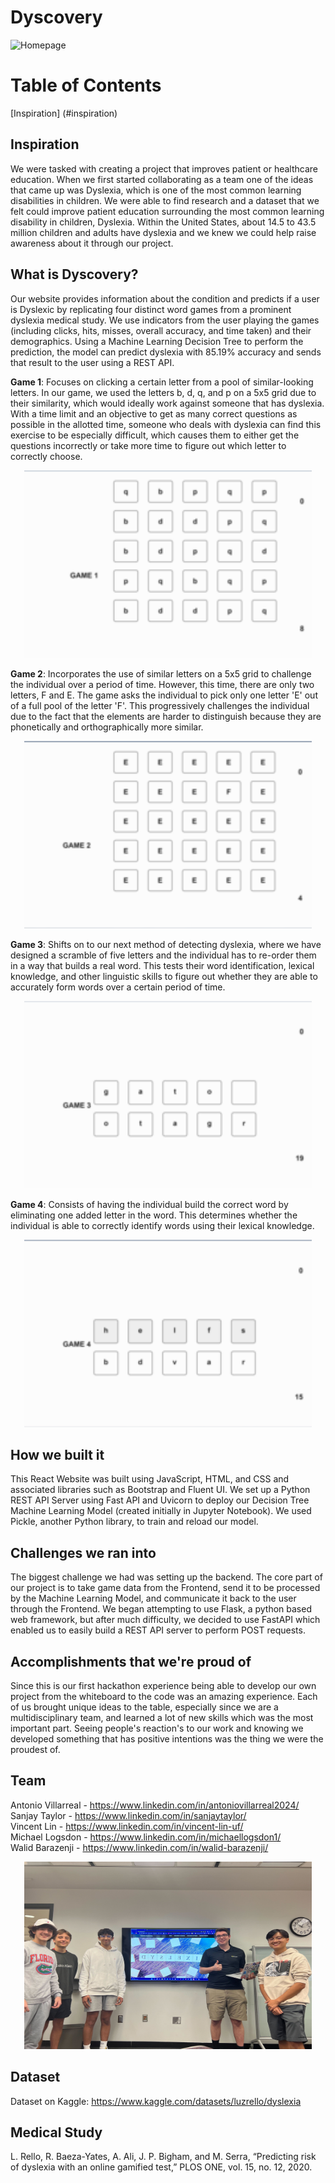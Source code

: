 # Dyscovery

![Homepage](https://github.com/Antonio-Villarreal/Dyscovery/blob/main/Images/Home.png)

# Table of Contents
[Inspiration] (#inspiration)

## Inspiration <a name="inspiration"></a>
We were tasked with creating a project that improves patient or healthcare education. When we first started collaborating as a team one of the ideas that came up was Dyslexia, which is one of the most common learning disabilities in children. We were able to find research and a dataset that we felt could improve patient education surrounding the most common learning disability in children, Dyslexia. Within the United States, about 14.5 to 43.5 million children and adults have dyslexia and we knew we could help raise awareness about it through our project.

## What is Dyscovery?
Our website provides information about the condition and predicts if a user is Dyslexic by replicating four distinct word games from a prominent dyslexia medical study. We use indicators from the user playing the games (including clicks, hits, misses, overall accuracy, and time taken) and their demographics. Using a Machine Learning Decision Tree to perform the prediction, the model can predict dyslexia with 85.19% accuracy and sends that result to the user using a REST API.

**Game 1**: Focuses on clicking a certain letter from a pool of similar-looking letters. In our game, we used the letters b, d, q, and p on a 5x5 grid due to their similarity, which would ideally work against someone that has dyslexia. With a time limit and an objective to get as many correct questions as possible in the allotted time, someone who deals with dyslexia can find this exercise to be especially difficult, which causes them to either get the questions incorrectly or take more time to figure out which letter to correctly choose.  

<p align="center">
  <img width="460" height="300" src="https://github.com/Antonio-Villarreal/Dyscovery/blob/main/Images/Game1.png">
</p>

**Game 2**: Incorporates the use of similar letters on a 5x5 grid to challenge the individual over a period of time. However, this time, there are only two letters, F and E. The game asks the individual to pick only one letter 'E' out of a full pool of the letter 'F'. This progressively challenges the individual due to the fact that the elements are harder to distinguish because they are phonetically and orthographically more similar.  

<p align="center">
  <img width="460" height="300" src="https://github.com/Antonio-Villarreal/Dyscovery/blob/main/Images/Game2.png">
</p>

**Game 3**: Shifts on to our next method of detecting dyslexia, where we have designed a scramble of five letters and the individual has to re-order them in a way that builds a real word. This tests their word identification, lexical knowledge, and other linguistic skills to figure out whether they are able to accurately form words over a certain period of time.  

<p align="center">
  <img width="460" height="300" src="https://github.com/Antonio-Villarreal/Dyscovery/blob/main/Images/Game3.png">
</p>

**Game 4**: Consists of having the individual build the correct word by eliminating one added letter in the word. This determines whether the individual is able to correctly identify words using their lexical knowledge.  

<p align="center">
  <img width="460" height="300" src="https://github.com/Antonio-Villarreal/Dyscovery/blob/main/Images/Game4.png">
</p>

## How we built it
This React Website was built using JavaScript, HTML, and CSS and associated libraries such as Bootstrap and Fluent UI. We set up a Python REST API Server using Fast API and Uvicorn to deploy our Decision Tree Machine Learning Model (created initially in Jupyter Notebook). We used Pickle, another Python library, to train and reload our model.

## Challenges we ran into
The biggest challenge we had was setting up the backend. The core part of our project is to take game data from the Frontend, send it to be processed by the Machine Learning Model, and communicate it back to the user through the Frontend. We began attempting to use Flask, a python based web framework, but after much difficulty, we decided to use FastAPI which enabled us to easily build a REST API server to perform POST requests.

## Accomplishments that we're proud of
Since this is our first hackathon experience being able to develop our own project from the whiteboard to the code was an amazing experience. Each of us brought unique ideas to the table, especially since we are a multidisciplinary team, and learned a lot of new skills which was the most important part. Seeing people's reaction's to our work and knowing we developed something that has positive intentions was the thing we were the proudest of.

## Team
Antonio Villarreal - https://www.linkedin.com/in/antoniovillarreal2024/  
Sanjay Taylor - https://www.linkedin.com/in/sanjaytaylor/  
Vincent Lin - https://www.linkedin.com/in/vincent-lin-uf/  
Michael Logsdon - https://www.linkedin.com/in/michaellogsdon1/  
Walid Barazenji - https://www.linkedin.com/in/walid-barazenji/  

<p align="center">
  <img width="460" height="300" src="https://github.com/Antonio-Villarreal/Dyscovery/blob/main/Images/Team.jpg">
</p>

## Dataset
Dataset on Kaggle: https://www.kaggle.com/datasets/luzrello/dyslexia

## Medical Study
L. Rello, R. Baeza-Yates, A. Ali, J. P. Bigham, and M. Serra, “Predicting risk of dyslexia with an online gamified test,” PLOS ONE, vol. 15, no. 12, 2020. 
